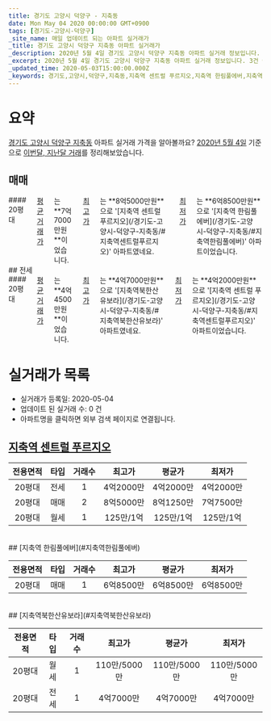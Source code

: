 ```yaml
---
title: 경기도 고양시 덕양구 - 지축동
date: Mon May 04 2020 00:00:00 GMT+0900
tags: [경기도-고양시-덕양구]
_site_name: 매일 업데이트 되는 아파트 실거래가
_title: 경기도 고양시 덕양구 지축동 아파트 실거래가
_description: 2020년 5월 4일 경기도 고양시 덕양구 지축동 아파트 실거래 정보입니다. 3건 아파트 정보가 있습니다.
_excerpt: 2020년 5월 4일 경기도 고양시 덕양구 지축동 아파트 실거래 정보입니다. 3건 아파트 정보가 있습니다.
_updated_time: 2020-05-03T15:00:00.000Z
_keywords: 경기도,고양시,덕양구,지축동,지축역 센트럴 푸르지오,지축역 한림풀에버,지축역북한산유보라
---
```





# 요약
<ins>경기도 고양시 덕양구 지축동</ins> 아파트 실거래 가격을 알아볼까요? <ins>2020년 5월 4일</ins> 기준으로 <ins>이번달, 지난달 거래</ins>를 정리해보았습니다.

## 매매
<div class="container">
<div class="twelve columns" markdown="1">
#### 20평대
<ins>평균 거래가</ins>는 **7억7000만원**이었습니다. <ins>최고가</ins>는 **8억5000만원**으로 '[지축역 센트럴 푸르지오](/경기도-고양시-덕양구-지축동/#지축역센트럴푸르지오)' 아파트였네요. <ins>최저가</ins>는 **6억8500만원**으로 '[지축역 한림풀에버](/경기도-고양시-덕양구-지축동/#지축역한림풀에버)' 아파트이었습니다.
</div>
</div>
## 전세
<div class="container">
<div class="twelve columns" markdown="1">
#### 20평대
<ins>평균 거래가</ins>는 **4억4500만원**이었습니다. <ins>최고가</ins>는 **4억7000만원**으로 '[지축역북한산유보라](/경기도-고양시-덕양구-지축동/#지축역북한산유보라)' 아파트였네요. <ins>최저가</ins>는 **4억2000만원**으로 '[지축역 센트럴 푸르지오](/경기도-고양시-덕양구-지축동/#지축역센트럴푸르지오)' 아파트이었습니다.
</div>
</div>



# 실거래가 목록
- 실거래가 등록일: 2020-05-04
- 업데이트 된 실거래 수: 0 건
- 아파트명을 클릭하면 외부 검색 페이지로 연결됩니다.

## [지축역 센트럴 푸르지오](#지축역센트럴푸르지오)

|전용면적|타입|거래수|최고가|평균가|최저가|
|:---:|:---:|:---:|:---:|:---:|:---:|
|20평대|<span class="deal-type-2">전세</span>|1|4억2000만|4억2000만|4억2000만|
|20평대|<span class="deal-type-1">매매</span>|2|8억5000만|8억1250만|7억7500만|
|20평대|<span class="deal-type-3">월세</span>|1|125만/1억|125만/1억|125만/1억|

<br/>
## [지축역 한림풀에버](#지축역한림풀에버)

|전용면적|타입|거래수|최고가|평균가|최저가|
|:---:|:---:|:---:|:---:|:---:|:---:|
|20평대|<span class="deal-type-1">매매</span>|1|6억8500만|6억8500만|6억8500만|

<br/>
## [지축역북한산유보라](#지축역북한산유보라)

|전용면적|타입|거래수|최고가|평균가|최저가|
|:---:|:---:|:---:|:---:|:---:|:---:|
|20평대|<span class="deal-type-3">월세</span>|1|110만/5000만|110만/5000만|110만/5000만|
|20평대|<span class="deal-type-2">전세</span>|1|4억7000만|4억7000만|4억7000만|

<br/>



